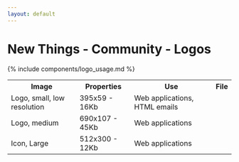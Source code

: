 ```yaml
---
layout: default
---
```


# New Things - Community - Logos

{% include components/logo_usage.md %}

<table>
  <tr>
    <th>Image</th>
    <th>Properties</th>
    <th>Use</th>
    <th>File</th>
  </tr>
  <tr>
    <td>Logo, small, low resolution</td>
    <td>395x59 - 16Kb</td>
    <td>Web applications, HTML emails</td>
    <td><img alt="" src="https://cloud.githubusercontent.com/assets/64749/18769117/aa5bdd5e-816d-11e6-8fe1-e81ea3f2afaa.png"></td>
  </tr>
  <tr>
    <td>Logo, medium</td>
    <td>690x107 - 45Kb</td>
    <td>Web applications</td>
    <td><img alt="" src="https://cloud.githubusercontent.com/assets/64749/18769152/f11fad88-816d-11e6-8b58-5e87c3634fad.png"></td>
  </tr>
  <tr>
    <td>Icon, Large</td>
    <td>512x300 - 12Kb</td>
    <td>Web applications</td>
    <td><img alt="" src="https://cloud.githubusercontent.com/assets/64749/18696451/99eeb440-7ffc-11e6-8cab-905a8ea27fb6.png"></td>
  </tr>
</table>
